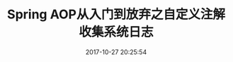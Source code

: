 ---
layout: blog
istop: true
jishu: true
background-image: https://timgsa.baidu.com/timg?image&quality=80&size=b9999_10000&sec=1509503652&di=cf9ab469d47904d5a9ab910f3134110f&imgtype=jpg&er=1&src=http%3A%2F%2Fwww.sz886.com%2Feditor%2Fimage%2F20170507%2F20170507175839_7806.png
category: Spring
title: Spring AOP从入门到放弃之自定义注解收集系统日志
tags:
- AOP
- Spring AOP
- 自定义注解
- 收集系统日志
date: 2017-10-27 20:25:54
---